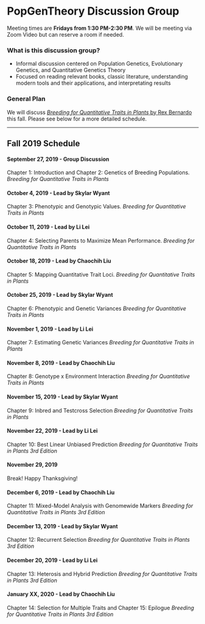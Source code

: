 # PopGenTheory Discussion Group

Meeting times are **Fridays from 1:30 PM-2:30 PM**. We will be meeting via Zoom Video but can reserve a room if needed.

### What is this discussion group?
- Informal discussion centered on Population Genetics, Evolutionary Genetics, and Quantitative Genetics Theory
- Focused on reading relevant books, classic literature, understanding modern tools and their applications, and interpretating results

### General Plan

We will discuss [*Breeding for Quantitative Traits in Plants* by Rex Bernardo](http://stemmapress.com/) this fall. Please see below for a more detailed schedule.

---

## Fall 2019 Schedule

#### September 27, 2019 - Group Discussion
Chapter 1: Introduction and Chapter 2: Genetics of Breeding Populations.
*Breeding for Quantitative Traits in Plants*

#### October 4, 2019 - Lead by Skylar Wyant
Chapter 3: Phenotypic and Genotypic Values.
*Breeding for Quantitative Traits in Plants*

#### October 11, 2019 - Lead by Li Lei
Chapter 4: Selecting Parents to Maximize Mean Performance.
*Breeding for Quantitative Traits in Plants*

#### October 18, 2019 - Lead by Chaochih Liu
Chapter 5: Mapping Quantitative Trait Loci.
*Breeding for Quantitative Traits in Plants*

#### October 25, 2019 - Lead by Skylar Wyant
Chapter 6: Phenotypic and Genetic Variances
*Breeding for Quantitative Traits in Plants*

#### November 1, 2019 - Lead by Li Lei
Chapter 7: Estimating Genetic Variances
*Breeding for Quantitative Traits in Plants*

#### November 8, 2019 - Lead by Chaochih Liu
Chapter 8: Genotype x Environment Interaction
*Breeding for Quantitative Traits in Plants*

#### November 15, 2019 - Lead by Skylar Wyant
Chapter 9: Inbred and Testcross Selection
*Breeding for Quantitative Traits in Plants*

#### November 22, 2019 - Lead by Li Lei
Chapter 10: Best Linear Unbiased Prediction
*Breeding for Quantitative Traits in Plants 3rd Edition*

#### November 29, 2019
Break! Happy Thanksgiving!

#### December 6, 2019 - Lead by Chaochih Liu
Chapter 11: Mixed-Model Analysis with Genomewide Markers
*Breeding for Quantitative Traits in Plants 3rd Edition*

#### December 13, 2019 - Lead by Skylar Wyant
Chapter 12: Recurrent Selection
*Breeding for Quantitative Traits in Plants 3rd Edition*

#### December 20, 2019 - Lead by Li Lei
Chapter 13: Heterosis and Hybrid Prediction
*Breeding for Quantitative Traits in Plants 3rd Edition*

#### January XX, 2020 - Lead by Chaochih Liu
Chapter 14: Selection for Multiple Traits and Chapter 15: Epilogue
*Breeding for Quantitative Traits in Plants 3rd Edition*
